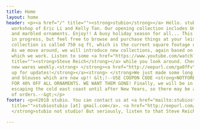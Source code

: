 ```yaml
---
title: Home
layout: home
header: <p><a href="/" title=""><strong>stubio</strong></a> Hello. stubio is the collaborative
  workshop of Eric Li and Kelly Tan. Our opening collection includes Unique Clothes
  and marbled ornaments. Enjoy!! A busy holiday season for all... This site is a work
  in progress, but feel free to browse and purchase things at your leisure. Our first
  collection is called 750 sq ft, which is the current square footage of our apartment.
  As we move around, we will introduce new collections, again based on the area in
  which we work. Listen to some <a href="https://www.youtube.com/watch?v=ZXJWO2FQ16c"
  title=""><strong>Steve Reich</strong></a> while you look around. Check back for
  new wares weekly.<strong> </strong><a href="http://eepurl.com/ga0fFv" title=""><strong>Sign
  up for updates!</strong></a><strong> </strong>We just made some long sleeve shirts
  and blouses which are now up!! &lt;!--USE COUPON CODE <strong>NOTFOREVER</strong>
  FOR 40% OFF ALL ORNAMENTS. WE WANT THEM GONE! Finally, we will be in California
  escaping the cold east coast until after New Years, so there may be a delay in shipping
  of orders.--&gt;</p>
footer: <p>©2018 stubio. You can contact us at <a href="mailto:stubiostubio@gmail.com"
  title="">stubiostubio [at] gmail.com</a>. <a href="http://eepurl.com/ga0fFv" title=""><strong>Subscribe.</strong></a><strong>
  </strong>stubio not studio! But seriously, listen to that Steve Reich piece. </p>

---
```

